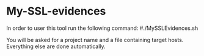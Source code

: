 # My-SSL-evidences
In order to user this tool run the following command:
  #./MySSLEvidences.sh
 
 You will be asked for a project name and a file containing target hosts.
 Everything else are done automatically.
